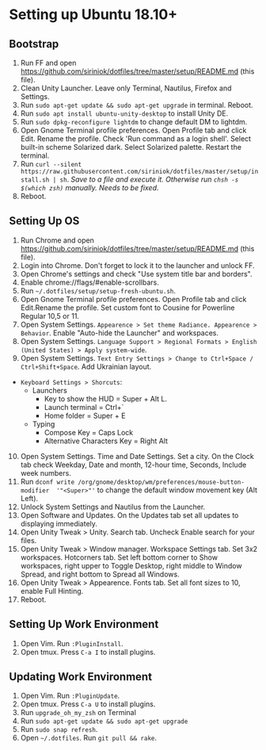 # Setting up Ubuntu 18.10+

## Bootstrap

1. Run FF and open https://github.com/siriniok/dotfiles/tree/master/setup/README.md (this file).
2. Clean Unity Launcher. Leave only Terminal, Nautilus, Firefox and Settings.
3. Run `sudo apt-get update && sudo apt-get upgrade` in terminal. Reboot.
4. Run `sudo apt install ubuntu-unity-desktop` to install Unity DE.
5. Run `sudo dpkg-reconfigure lightdm` to change default DM to lightdm.
6. Open Gnome Terminal profile preferences. Open Profile tab and click Edit. Rename the profile. Check 'Run command as a login shell'. Select built-in scheme Solarized dark. Select Solarized palette. Restart the terminal.
7. Run `curl --silent https://raw.githubusercontent.com/siriniok/dotfiles/master/setup/install.sh | sh`. *Save to a file and execute it. Otherwise run `chsh -s $(which zsh)` manually. Needs to be fixed*.
8. Reboot.

## Setting Up OS

1. Run Chrome and open https://github.com/siriniok/dotfiles/tree/master/setup/README.md (this file).
2. Login into Chrome. Don't forget to lock it to the launcher and unlock FF.
3. Open Chrome's settings and check "Use system title bar and borders".
4. Enable chrome://flags/#enable-scrollbars.
5. Run `~/.dotfiles/setup/setup-fresh-ubuntu.sh`.
6. Open Gnome Terminal profile preferences. Open Profile tab and click Edit.Rename the profile. Set custom font to Cousine for Powerline Regular 10,5 or 11.
7. Open System Settings. `Appearence > Set theme Radiance. Appearence > Behavior`. Enable "Auto-hide the Launcher" and workspaces.
8. Open System Settings. `Language Support > Regional Formats > English (United States) > Apply system-wide`.
9. Open System Settings. `Text Entry Settings > Change to Ctrl+Space / Ctrl+Shift+Space`. Add Ukrainian layout.
  - `Keyboard Settings > Shorcuts`:
    - Launchers
      - Key to show the HUD = Super + Alt L.
      - Launch terminal = Ctrl+\`
      - Home folder = Super + E
    - Typing
      - Compose Key = Caps Lock
      - Alternative Characters Key = Right Alt
10. Open System Settings. Time and Date Settings. Set a city. On the Clock tab check Weekday, Date and month, 12-hour time, Seconds, Include week numbers.
11. Run `dconf write /org/gnome/desktop/wm/preferences/mouse-button-modifier  '"<Super>"'` to change the default window movement key (Alt Left).
12. Unlock System Settings and Nautilus from the Launcher.
13. Open Software and Updates. On the Updates tab set all updates to displaying immediately.
14. Open Unity Tweak > Unity. Search tab. Uncheck Enable search for your files.
15. Open Unity Tweak > Window manager. Workspace Settings tab. Set 3x2 workspaces. Hotcorners tab. Set left bottom corner to Show workspaces, right upper to Toggle Desktop, right middle to Window Spread, and right bottom to Spread all Windows.
16. Open Unity Tweak > Appearence. Fonts tab. Set all font sizes to 10, enable Full Hinting.
17. Reboot.

## Setting Up Work Environment

1. Open Vim. Run `:PluginInstall`.
2. Open tmux. Press `C-a I` to install plugins.


## Updating Work Environment

1. Open Vim. Run `:PluginUpdate`.
2. Open tmux. Press `C-a U` to install plugins.
3. Run `upgrade_oh_my_zsh` on Terminal
4. Run `sudo apt-get update && sudo apt-get upgrade`
5. Run `sudo snap refresh`.
6. Open `~/.dotfiles`. Run `git pull && rake`.
